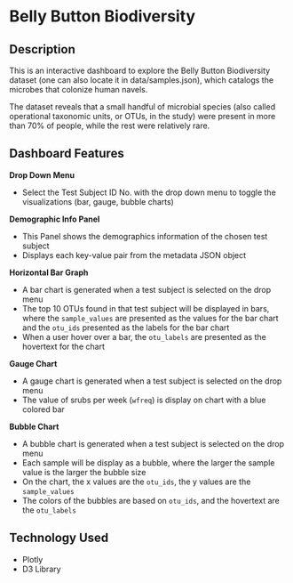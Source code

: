 # Belly Button Biodiversity

## Description

This is an interactive dashboard to explore the Belly Button Biodiversity dataset (one can also locate it in data/samples.json), which catalogs the microbes that colonize human navels.

The dataset reveals that a small handful of microbial species (also called operational taxonomic units, or OTUs, in the study) were present in more than 70% of people, while the rest were relatively rare.
 
## Dashboard Features

  **Drop Down Menu**
  - Select the Test Subject ID No. with the drop down menu to toggle the visualizations (bar, gauge, bubble charts)
 
**Demographic Info Panel**
  - This Panel shows the demographics information of the chosen test subject
  - Displays each key-value pair from the metadata JSON object
  
  **Horizontal Bar Graph**
  - A bar chart is generated when a test subject is selected on the drop menu
  - The top 10 OTUs found in that test subject will be displayed in bars, where the `sample_values` are presented as the values for the bar chart and the `otu_ids` presented as the labels for the bar chart
  - When a user hover over a bar, the `otu_labels` are presented as the hovertext for the chart

  **Gauge Chart**
  - A gauge chart is generated when a test subject is selected on the drop menu
  - The value of srubs per week (`wfreq`) is display on chart with a blue colored bar

  **Bubble Chart**
  - A bubble chart is generated when a test subject is selected on the drop menu
  - Each sample will be display as a bubble, where the larger the sample value is the larger the bubble size
  - On the chart, the x values are the `otu_ids`, the y values are the `sample_values`
  - The colors of the bubbles are based on `otu_ids`, and the hovertext are the `otu_labels`

## Technology Used
- Plotly
- D3 Library